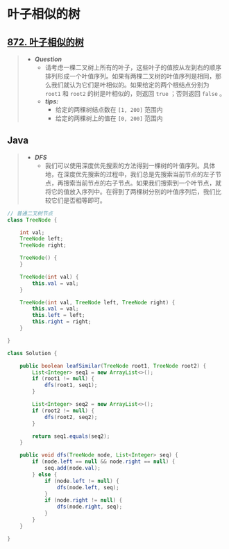 # 叶子相似的树

## [872. 叶子相似的树](https://leetcode.cn/problems/leaf-similar-trees/)

> - ***Question***
>   - 请考虑一棵二叉树上所有的叶子，这些叶子的值按从左到右的顺序排列形成一个叶值序列。如果有两棵二叉树的叶值序列是相同，那么我们就认为它们是叶相似的。如果给定的两个根结点分别为 `root1` 和 `root2` 的树是叶相似的，则返回 `true` ；否则返回 `false` 。
>   - ***tips:***
>     - 给定的两棵树结点数在 `[1, 200]` 范围内
>     - 给定的两棵树上的值在 `[0, 200]` 范围内

## Java

> - ***DFS***
>   - 我们可以使用深度优先搜索的方法得到一棵树的叶值序列。具体地，在深度优先搜索的过程中，我们总是先搜索当前节点的左子节点，再搜索当前节点的右子节点。如果我们搜索到一个叶节点，就将它的值放入序列中。在得到了两棵树分别的叶值序列后，我们比较它们是否相等即可。

```java
// 普通二叉树节点
class TreeNode {

    int val;
    TreeNode left;
    TreeNode right;

    TreeNode() {
    }

    TreeNode(int val) {
        this.val = val;
    }

    TreeNode(int val, TreeNode left, TreeNode right) {
        this.val = val;
        this.left = left;
        this.right = right;
    }

}

class Solution {

    public boolean leafSimilar(TreeNode root1, TreeNode root2) {
        List<Integer> seq1 = new ArrayList<>();
        if (root1 != null) {
            dfs(root1, seq1);
        }

        List<Integer> seq2 = new ArrayList<>();
        if (root2 != null) {
            dfs(root2, seq2);
        }

        return seq1.equals(seq2);
    }

    public void dfs(TreeNode node, List<Integer> seq) {
        if (node.left == null && node.right == null) {
            seq.add(node.val);
        } else {
            if (node.left != null) {
                dfs(node.left, seq);
            }
            if (node.right != null) {
                dfs(node.right, seq);
            }
        }
    }

}
```
